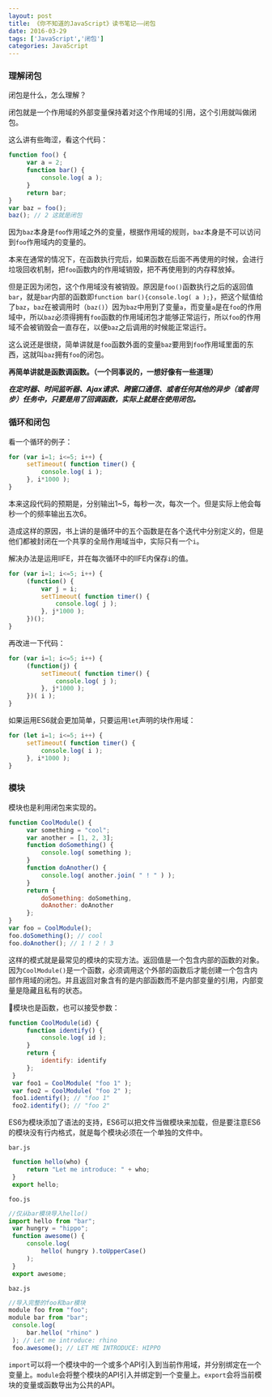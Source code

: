 ```yaml
---
layout: post
title: 《你不知道的JavaScript》读书笔记——闭包
date: 2016-03-29
tags: ['JavaScript','闭包']
categories: JavaScript	
---
```


### 理解闭包

闭包是什么，怎么理解？

闭包就是一个作用域的外部变量保持着对这个作用域的引用，这个引用就叫做闭包。

这么讲有些晦涩，看这个代码：

```js
function foo() {
     var a = 2;
     function bar() {
         console.log( a );
     }
     return bar; 
} 
var baz = foo();
baz(); // 2 这就是闭包
```

因为`baz`本身是`foo`作用域之外的变量，根据作用域的规则，`baz`本身是不可以访问到`foo`作用域内的变量的。

本来在通常的情况下，在函数执行完后，如果函数在后面不再使用的时候，会进行垃圾回收机制，把`foo`函数内的作用域销毁，把不再使用到的内存释放掉。

但是正因为闭包，这个作用域没有被销毁。原因是`foo()`函数执行之后的返回值`bar`，就是`bar`内部的函数即`function bar(){console.log( a );}`，把这个赋值给了`baz`，`baz`在被调用时（`baz()`）因为`baz`中用到了变量`a`，而变量`a`是在`foo`的作用域中，所以`baz`必须得拥有`foo`函数的作用域闭包才能够正常运行，所以`foo`的作用域不会被销毁会一直存在，以便`baz`之后调用的时候能正常运行。

这么说还是很绕，简单讲就是`foo`函数外面的变量`baz`要用到`foo`作用域里面的东西，这就叫`baz`拥有`foo`的闭包。

**再简单讲就是函数调函数。（一个同事说的，一想好像有一些道理）**

***在定时器、时间监听器、Ajax请求、跨窗口通信、或者任何其他的异步（或者同步）任务中，只要是用了回调函数，实际上就是在使用闭包。***

### 循环和闭包

看一个循环的例子：

```js
for (var i=1; i<=5; i++) {
     setTimeout( function timer() {
         console.log( i );
     }, i*1000 );
} 
```

本来这段代码的预期是，分别输出1~5，每秒一次，每次一个。但是实际上他会每秒一个的频率输出五次6。

造成这样的原因，书上讲的是循环中的五个函数是在各个迭代中分别定义的，但是他们都被封闭在一个共享的全局作用域当中，实际只有一个`i`。

解决办法是运用IIFE，并在每次循环中的IIFE内保存`i`的值。

```js
for (var i=1; i<=5; i++) {
     (function() {
         var j = i;
         setTimeout( function timer() {
             console.log( j );
         }, j*1000 );
     })(); 
} 
```

再改进一下代码：

```js
for (var i=1; i<=5; i++) {
     (function(j) {
         setTimeout( function timer() {
             console.log( j );
         }, j*1000 );
     })( i );
} 
```

如果运用ES6就会更加简单，只要运用`let`声明的块作用域：

```js
for (let i=1; i<=5; i++) {
     setTimeout( function timer() {
         console.log( i );
     }, i*1000 );
} 
```

### 模块

模块也是利用闭包来实现的。

```js
function CoolModule() {
     var something = "cool";
     var another = [1, 2, 3];
     function doSomething() {
         console.log( something );
     } 
     function doAnother() {
         console.log( another.join( " ! " ) );
     } 
     return {
         doSomething: doSomething,
         doAnother: doAnother
     }; 
} 
var foo = CoolModule();
foo.doSomething(); // cool
foo.doAnother(); // 1 ! 2 ! 3
```

这样的模式就是最常见的模块的实现方法。返回值是一个包含内部的函数的对象。因为`CoolModule()`是一个函数，必须调用这个外部的函数后才能创建一个包含内部作用域的闭包。并且返回对象含有的是内部函数而不是内部变量的引用，内部变量是隐藏且私有的状态。

模块也是函数，也可以接受参数：

```js
function CoolModule(id) {
     function identify() {
         console.log( id );
     }
     return {
         identify: identify
     }; 
 } 
 var foo1 = CoolModule( "foo 1" );
 var foo2 = CoolModule( "foo 2" );
 foo1.identify(); // "foo 1"
 foo2.identify(); // "foo 2"
```

ES6为模块添加了语法的支持，ES6可以把文件当做模块来加载，但是要注意ES6的模块没有行内格式，就是每个模块必须在一个单独的文件中。

`bar.js`

```js
 function hello(who) {
     return "Let me introduce: " + who;
 }
 export hello;
```
 
`foo.js`

```js
//仅从bar模块导入hello()
import hello from "bar"; 
 var hungry = "hippo";
 function awesome() {
     console.log(
         hello( hungry ).toUpperCase()
     );
 }
 export awesome;
```

`baz.js`

```js
//导入完整的foo和bar模块
module foo from "foo"; 
module bar from "bar"; 
 console.log(
     bar.hello( "rhino" )
 ); // Let me introduce: rhino
 foo.awesome(); // LET ME INTRODUCE: HIPPO
```

`import`可以将一个模块中的一个或多个API引入到当前作用域，并分别绑定在一个变量上。`module`会将整个模块的API引入并绑定到一个变量上。`export`会将当前模块的变量或函数导出为公共的API。